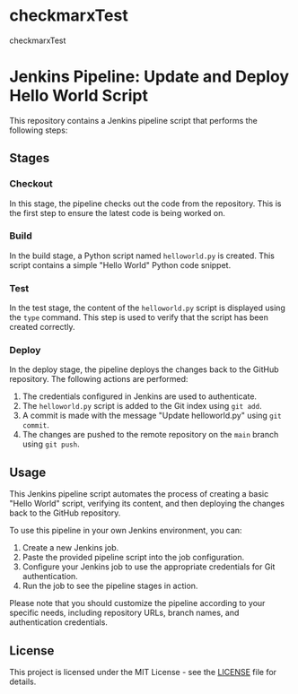 # checkmarxTest
checkmarxTest


# Jenkins Pipeline: Update and Deploy Hello World Script

This repository contains a Jenkins pipeline script that performs the following steps:

## Stages

### Checkout
In this stage, the pipeline checks out the code from the repository. This is the first step to ensure the latest code is being worked on.

### Build
In the build stage, a Python script named `helloworld.py` is created. This script contains a simple "Hello World" Python code snippet.

### Test
In the test stage, the content of the `helloworld.py` script is displayed using the `type` command. This step is used to verify that the script has been created correctly.

### Deploy
In the deploy stage, the pipeline deploys the changes back to the GitHub repository. The following actions are performed:

1. The credentials configured in Jenkins are used to authenticate.
2. The `helloworld.py` script is added to the Git index using `git add`.
3. A commit is made with the message "Update helloworld.py" using `git commit`.
4. The changes are pushed to the remote repository on the `main` branch using `git push`.

## Usage
This Jenkins pipeline script automates the process of creating a basic "Hello World" script, verifying its content, and then deploying the changes back to the GitHub repository.

To use this pipeline in your own Jenkins environment, you can:

1. Create a new Jenkins job.
2. Paste the provided pipeline script into the job configuration.
3. Configure your Jenkins job to use the appropriate credentials for Git authentication.
4. Run the job to see the pipeline stages in action.

Please note that you should customize the pipeline according to your specific needs, including repository URLs, branch names, and authentication credentials.

## License
This project is licensed under the MIT License - see the [LICENSE](LICENSE) file for details.
